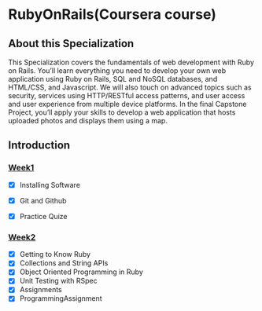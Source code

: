 # RubyOnRails(Coursera course)

## About this Specialization
This Specialization covers the fundamentals of web development with Ruby on Rails. You’ll learn everything you need to develop your own web application using Ruby on Rails, SQL and NoSQL databases, and HTML/CSS, and Javascript. We will also touch on advanced topics such as security, services using HTTP/RESTful access patterns, and user access and user experience from multiple device platforms. In the final Capstone Project, you’ll apply your skills to develop a web application that hosts uploaded photos and displays them using a map.

## Introduction


### [Week1](./Introduction/week1)
- [x] Installing Software
- [x] Git and Github
- [x] Practice Quize


### [Week2](./Introduction/week2)
- [x] Getting to Know Ruby
- [x] Collections and String APIs
- [x] Object Oriented Programming in Ruby
- [x] Unit Testing with RSpec
- [x] Assignments
- [x] ProgrammingAssignment
